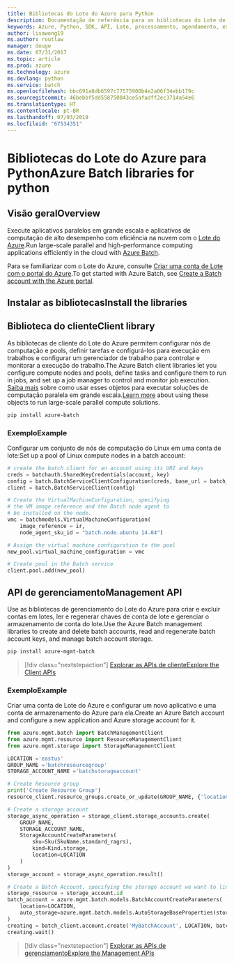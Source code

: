 ```yaml
---
title: Bibliotecas do Lote do Azure para Python
description: Documentação de referência para as bibliotecas do Lote de Python
keywords: Azure, Python, SDK, API, Lote, processamento, agendamento, execução longa
author: lisawong19
ms.author: routlaw
manager: douge
ms.date: 07/31/2017
ms.topic: article
ms.prod: azure
ms.technology: azure
ms.devlang: python
ms.service: batch
ms.openlocfilehash: bbc691a8db6597c77575900b4e2a06f34ebb179c
ms.sourcegitcommit: 46bebbf5dd558750043ce5afadff2ec3714a54e6
ms.translationtype: HT
ms.contentlocale: pt-BR
ms.lasthandoff: 07/03/2019
ms.locfileid: "67534351"
---
```

# <a name="azure-batch-libraries-for-python"></a><span data-ttu-id="caa3e-104">Bibliotecas do Lote do Azure para Python</span><span class="sxs-lookup"><span data-stu-id="caa3e-104">Azure Batch libraries for python</span></span>

## <a name="overview"></a><span data-ttu-id="caa3e-105">Visão geral</span><span class="sxs-lookup"><span data-stu-id="caa3e-105">Overview</span></span>

<span data-ttu-id="caa3e-106">Execute aplicativos paralelos em grande escala e aplicativos de computação de alto desempenho com eficiência na nuvem com o [Lote do Azure](/azure/batch/batch-technical-overview).</span><span class="sxs-lookup"><span data-stu-id="caa3e-106">Run large-scale parallel and high-performance computing applications efficiently in the cloud with [Azure Batch](/azure/batch/batch-technical-overview).</span></span>

<span data-ttu-id="caa3e-107">Para se familiarizar com o Lote do Azure, consulte [Criar uma conta de Lote com o portal do Azure](/azure/batch/batch-account-create-portal).</span><span class="sxs-lookup"><span data-stu-id="caa3e-107">To get started with Azure Batch, see [Create a Batch account with the Azure portal](/azure/batch/batch-account-create-portal).</span></span>

## <a name="install-the-libraries"></a><span data-ttu-id="caa3e-108">Instalar as bibliotecas</span><span class="sxs-lookup"><span data-stu-id="caa3e-108">Install the libraries</span></span>

## <a name="client-library"></a><span data-ttu-id="caa3e-109">Biblioteca do cliente</span><span class="sxs-lookup"><span data-stu-id="caa3e-109">Client library</span></span>
<span data-ttu-id="caa3e-110">As bibliotecas de cliente do Lote do Azure permitem configurar nós de computação e pools, definir tarefas e configurá-los para execução em trabalhos e configurar um gerenciador de trabalho para controlar e monitorar a execução do trabalho.</span><span class="sxs-lookup"><span data-stu-id="caa3e-110">The Azure Batch client libraries let you configure compute nodes and pools, define tasks and configure them to run in jobs, and set up a job manager to control and monitor job execution.</span></span> <span data-ttu-id="caa3e-111">[Saiba mais](/azure/batch/batch-api-basics) sobre como usar esses objetos para executar soluções de computação paralela em grande escala.</span><span class="sxs-lookup"><span data-stu-id="caa3e-111">[Learn more](/azure/batch/batch-api-basics) about using these objects to run large-scale parallel compute solutions.</span></span>

```bash
pip install azure-batch
```
### <a name="example"></a><span data-ttu-id="caa3e-112">Exemplo</span><span class="sxs-lookup"><span data-stu-id="caa3e-112">Example</span></span>

<span data-ttu-id="caa3e-113">Configurar um conjunto de nós de computação do Linux em uma conta de lote:</span><span class="sxs-lookup"><span data-stu-id="caa3e-113">Set up a pool of Linux compute nodes in a batch account:</span></span>

```python
# create the batch client for an account using its URI and keys
creds = batchauth.SharedKeyCredentials(account, key)
config = batch.BatchServiceClientConfiguration(creds, base_url = batch_url)
client = batch.BatchServiceClient(config)

# Create the VirtualMachineConfiguration, specifying
# the VM image reference and the Batch node agent to
# be installed on the node.
vmc = batchmodels.VirtualMachineConfiguration(
    image_reference = ir,
    node_agent_sku_id = "batch.node.ubuntu 14.04")

# Assign the virtual machine configuration to the pool
new_pool.virtual_machine_configuration = vmc

# Create pool in the Batch service
client.pool.add(new_pool)
```

## <a name="management-api"></a><span data-ttu-id="caa3e-114">API de gerenciamento</span><span class="sxs-lookup"><span data-stu-id="caa3e-114">Management API</span></span>
<span data-ttu-id="caa3e-115">Use as bibliotecas de gerenciamento do Lote do Azure para criar e excluir contas em lotes, ler e regenerar chaves de conta de lote e gerenciar o armazenamento de conta do lote.</span><span class="sxs-lookup"><span data-stu-id="caa3e-115">Use the Azure Batch management libraries to create and delete batch accounts, read and regenerate batch account keys, and manage batch account storage.</span></span>

```bash
pip install azure-mgmt-batch
```
> [!div class="nextstepaction"]
> [<span data-ttu-id="caa3e-116">Explorar as APIs de cliente</span><span class="sxs-lookup"><span data-stu-id="caa3e-116">Explore the Client APIs</span></span>](/python/api/overview/azure/batch/client)

### <a name="example"></a><span data-ttu-id="caa3e-117">Exemplo</span><span class="sxs-lookup"><span data-stu-id="caa3e-117">Example</span></span>
<span data-ttu-id="caa3e-118">Criar uma conta de Lote do Azure e configurar um novo aplicativo e uma conta de armazenamento do Azure para ela.</span><span class="sxs-lookup"><span data-stu-id="caa3e-118">Create an Azure Batch account and configure a new application and Azure storage account for it.</span></span>

```python
from azure.mgmt.batch import BatchManagementClient
from azure.mgmt.resource import ResourceManagementClient
from azure.mgmt.storage import StorageManagementClient

LOCATION ='eastus'
GROUP_NAME ='batchresourcegroup'
STORAGE_ACCOUNT_NAME ='batchstorageaccount'

# Create Resource group
print('Create Resource Group')
resource_client.resource_groups.create_or_update(GROUP_NAME, {'location': LOCATION})

# Create a storage account
storage_async_operation = storage_client.storage_accounts.create(
    GROUP_NAME,
    STORAGE_ACCOUNT_NAME,
    StorageAccountCreateParameters(
        sku=Sku(SkuName.standard_ragrs),
        kind=Kind.storage,
        location=LOCATION
    )
)
storage_account = storage_async_operation.result()

# Create a Batch Account, specifying the storage account we want to link
storage_resource = storage_account.id
batch_account = azure.mgmt.batch.models.BatchAccountCreateParameters(
    location=LOCATION,
    auto_storage=azure.mgmt.batch.models.AutoStorageBaseProperties(storage_resource)
)
creating = batch_client.account.create('MyBatchAccount', LOCATION, batch_account)
creating.wait()
```

> [!div class="nextstepaction"]
> [<span data-ttu-id="caa3e-119">Explorar as APIs de gerenciamento</span><span class="sxs-lookup"><span data-stu-id="caa3e-119">Explore the Management APIs</span></span>](/python/api/overview/azure/batch/management)
